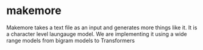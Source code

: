 # makemore
Makemore takes a text file as an input and generates more things like it. It is a character level laungauge model. 
We are implementing it using a wide range models from bigram models to Transformers
